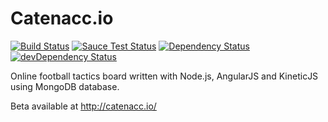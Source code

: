 Catenacc.io
===========
[![Build Status](https://travis-ci.org/tjokimie/catenaccio.png)](https://travis-ci.org/tjokimie/catenaccio)
[![Sauce Test Status](https://saucelabs.com/buildstatus/tjokimie)](https://saucelabs.com/u/tjokimie)
[![Dependency Status](https://david-dm.org/tjokimie/catenaccio.svg)](https://david-dm.org/tjokimie/catenaccio)
[![devDependency Status](https://david-dm.org/tjokimie/catenaccio/dev-status.svg)](https://david-dm.org/tjokimie/catenaccio#info=devDependencies)

Online football tactics board written with Node.js, AngularJS and KineticJS using MongoDB database.

Beta available at http://catenacc.io/
